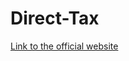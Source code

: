 # Direct-Tax

[Link to the official website](https://incometaxindia.gov.in/Pages/Direct-Taxes-Data.aspx)
